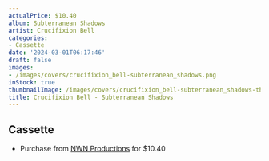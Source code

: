 ```yaml
---
actualPrice: $10.40
album: Subterranean Shadows
artist: Crucifixion Bell
categories:
- Cassette
date: '2024-03-01T06:17:46'
draft: false
images:
- /images/covers/crucifixion_bell-subterranean_shadows.png
inStock: true
thumbnailImage: /images/covers/crucifixion_bell-subterranean_shadows-thumb.png
title: Crucifixion Bell - Subterranean Shadows
---
```


## Cassette
* Purchase from [NWN Productions](http://shop.nwnprod.com/index.php?route=product/product&path=73&product_id=35498&sort=pd.name&order=ASC) for $10.40
